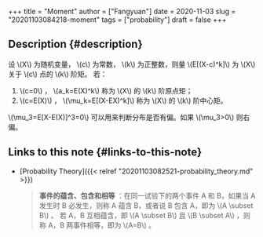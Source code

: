 +++
title = "Moment"
author = ["Fangyuan"]
date = 2020-11-03
slug = "20201103084218-moment"
tags = ["probability"]
draft = false
+++

## Description {#description}

设 \\(X\\) 为随机变量， \\(c\\) 为常数， \\(k\\) 为正整数，则量 \\(E[(X-c)^k]\\) 为 \\(X\\) 关于 \\(c\\) 点的 \\(k\\) 阶矩。
若：

1.  \\(c=0\\) ， \\(a\_k=E(X)^k\\) 称为 \\(X\\) 的 \\(k\\) 阶原点矩；
2.  \\(c=E(X)\\) ， \\(\mu\_k=E[(X-EX)^k]\\) 称为 \\(X\\) 的 \\(k\\) 阶中心矩。

\\(\mu\_3=E[X-E(X)]^3=0\\) 可以用来判断分布是否有偏。如果 \\(\mu\_3>0\\) 则右偏。


## Links to this note {#links-to-this-note}

-   [Probability Theory]({{< relref "20201103082521-probability_theory.md" >}})

    >   **事件的蕴含、包含和相等** ：在同一试验下的两个事件 A 和 B，如果当 A 发生时 B 必发生，则称 A 蕴含 B，或者说 B 包含 A，即为 \\(A \subset B\\) 。
    > 若 A，B 互相蕴含，即 \\(A \subset B\\) 且 \\(B \subset A\\) ，则称 A，B 两事件相等，即为 \\(A=B\\) 。
